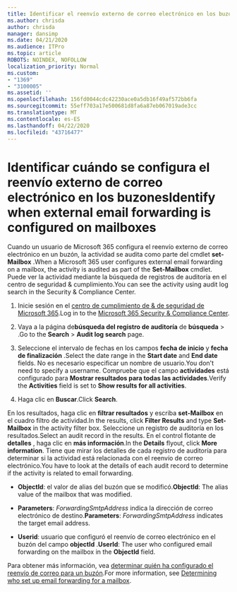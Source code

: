 ```yaml
---
title: Identificar el reenvío externo de correo electrónico en los buzones de registros de auditoría
ms.author: chrisda
author: chrisda
manager: dansimp
ms.date: 04/21/2020
ms.audience: ITPro
ms.topic: article
ROBOTS: NOINDEX, NOFOLLOW
localization_priority: Normal
ms.custom:
- "1369"
- "3100005"
ms.assetid: ''
ms.openlocfilehash: 156fd0044cdc42230ace0a5db16f49af572bb6fa
ms.sourcegitcommit: 55eff703a17e500681d8fa6a87eb067019ade3cc
ms.translationtype: MT
ms.contentlocale: es-ES
ms.lasthandoff: 04/22/2020
ms.locfileid: "43716477"
---
```

# <a name="identify-when-external-email-forwarding-is-configured-on-mailboxes"></a><span data-ttu-id="14d7f-102">Identificar cuándo se configura el reenvío externo de correo electrónico en los buzones</span><span class="sxs-lookup"><span data-stu-id="14d7f-102">Identify when external email forwarding is configured on mailboxes</span></span>

<span data-ttu-id="14d7f-103">Cuando un usuario de Microsoft 365 configura el reenvío externo de correo electrónico en un buzón, la actividad se audita como parte del cmdlet **set-Mailbox** .</span><span class="sxs-lookup"><span data-stu-id="14d7f-103">When a Microsoft 365 user configures external email forwarding on a mailbox, the activity is audited as part of the **Set-Mailbox** cmdlet.</span></span> <span data-ttu-id="14d7f-104">Puede ver la actividad mediante la búsqueda de registros de auditoría en el centro de seguridad & cumplimiento.</span><span class="sxs-lookup"><span data-stu-id="14d7f-104">You can see the activity using audit log search in the Security & Compliance Center.</span></span>

1. <span data-ttu-id="14d7f-105">Inicie sesión en el [centro de cumplimiento de & de seguridad de Microsoft 365](https://protection.office.com/).</span><span class="sxs-lookup"><span data-stu-id="14d7f-105">Log in to the [Microsoft 365 Security & Compliance Center](https://protection.office.com/).</span></span>

2. <span data-ttu-id="14d7f-106">Vaya a la página de**búsqueda del registro de auditoría** de **búsqueda** > .</span><span class="sxs-lookup"><span data-stu-id="14d7f-106">Go to the **Search** > **Audit log search** page.</span></span>

3. <span data-ttu-id="14d7f-107">Seleccione el intervalo de fechas en los campos **fecha de inicio** y **fecha de finalización** .</span><span class="sxs-lookup"><span data-stu-id="14d7f-107">Select the date range in the **Start date** and **End date** fields.</span></span> <span data-ttu-id="14d7f-108">No es necesario especificar un nombre de usuario.</span><span class="sxs-lookup"><span data-stu-id="14d7f-108">You don't need to specify a username.</span></span> <span data-ttu-id="14d7f-109">Compruebe que el campo **actividades** está configurado para **Mostrar resultados para todas las actividades**.</span><span class="sxs-lookup"><span data-stu-id="14d7f-109">Verify the **Activities** field is set to **Show results for all activities**.</span></span>

4. <span data-ttu-id="14d7f-110">Haga clic en **Buscar**.</span><span class="sxs-lookup"><span data-stu-id="14d7f-110">Click **Search**.</span></span>

<span data-ttu-id="14d7f-111">En los resultados, haga clic en **filtrar resultados** y escriba **set-Mailbox** en el cuadro filtro de actividad.</span><span class="sxs-lookup"><span data-stu-id="14d7f-111">In the results, click **Filter Results** and type **Set-Mailbox** in the activity filter box.</span></span> <span data-ttu-id="14d7f-112">Seleccione un registro de auditoría en los resultados.</span><span class="sxs-lookup"><span data-stu-id="14d7f-112">Select an audit record in the results.</span></span> <span data-ttu-id="14d7f-113">En el control flotante de **detalles** , haga clic en **más información**.</span><span class="sxs-lookup"><span data-stu-id="14d7f-113">In the **Details** flyout, click **More information**.</span></span> <span data-ttu-id="14d7f-114">Tiene que mirar los detalles de cada registro de auditoría para determinar si la actividad está relacionada con el reenvío de correo electrónico.</span><span class="sxs-lookup"><span data-stu-id="14d7f-114">You have to look at the details of each audit record to determine if the activity is related to email forwarding.</span></span>

- <span data-ttu-id="14d7f-115">**ObjectId**: el valor de alias del buzón que se modificó.</span><span class="sxs-lookup"><span data-stu-id="14d7f-115">**ObjectId**: The alias value of the mailbox that was modified.</span></span>

- <span data-ttu-id="14d7f-116">**Parameters**: _ForwardingSmtpAddress_ indica la dirección de correo electrónico de destino.</span><span class="sxs-lookup"><span data-stu-id="14d7f-116">**Parameters**: _ForwardingSmtpAddress_ indicates the target email address.</span></span>

- <span data-ttu-id="14d7f-117">**Userid**: usuario que configuró el reenvío de correo electrónico en el buzón del campo **objectId** .</span><span class="sxs-lookup"><span data-stu-id="14d7f-117">**UserId**: The user who configured email forwarding on the mailbox in the **ObjectId** field.</span></span>

<span data-ttu-id="14d7f-118">Para obtener más información, vea [determinar quién ha configurado el reenvío de correo para un buzón](https://docs.microsoft.com/office365/securitycompliance/auditing-troubleshooting-scenarios#determining-who-set-up-email-forwarding-for-a-mailbox).</span><span class="sxs-lookup"><span data-stu-id="14d7f-118">For more information, see [Determining who set up email forwarding for a mailbox](https://docs.microsoft.com/office365/securitycompliance/auditing-troubleshooting-scenarios#determining-who-set-up-email-forwarding-for-a-mailbox).</span></span>
